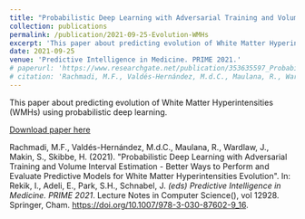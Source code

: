 ```yaml
---
title: "Probabilistic Deep Learning with Adversarial Training and Volume Interval Estimation - Better Ways to Perform and Evaluate Predictive Models for White Matter Hyperintensities Evolution"
collection: publications
permalink: /publication/2021-09-25-Evolution-WMHs
excerpt: 'This paper about predicting evolution of White Matter Hyperintensities (WMHs) using probabilistic deep learning.'
date: 2021-09-25
venue: 'Predictive Intelligence in Medicine. PRIME 2021.'
# paperurl: 'https://www.researchgate.net/publication/353635597_Probabilistic_Deep_Learning_with_Adversarial_Training_and_Volume_Interval_Estimation_-_Better_Ways_to_Perform_and_Evaluate_Predictive_Models_for_White_Matter_Hyperintensities_Evolution'
# citation: 'Rachmadi, M.F., Valdés-Hernández, M.d.C., Maulana, R., Wardlaw, J., Makin, S., Skibbe, H. (2021). &quot;Probabilistic Deep Learning with Adversarial Training and Volume Interval Estimation - Better Ways to Perform and Evaluate Predictive Models for White Matter Hyperintensities Evolution&quot;. In: Rekik, I., Adeli, E., Park, S.H., Schnabel, J. <i>(eds) Predictive Intelligence in Medicine. PRIME 2021</i>. Lecture Notes in Computer Science(), vol 12928. Springer, Cham. https://doi.org/10.1007/978-3-030-87602-9_16.'
---
```

This paper about predicting evolution of White Matter Hyperintensities (WMHs) using probabilistic deep learning.

[Download paper here](https://www.researchgate.net/publication/353635597_Probabilistic_Deep_Learning_with_Adversarial_Training_and_Volume_Interval_Estimation_-_Better_Ways_to_Perform_and_Evaluate_Predictive_Models_for_White_Matter_Hyperintensities_Evolution)

Rachmadi, M.F., Valdés-Hernández, M.d.C., Maulana, R., Wardlaw, J., Makin, S., Skibbe, H. (2021). "Probabilistic Deep Learning with Adversarial Training and Volume Interval Estimation - Better Ways to Perform and Evaluate Predictive Models for White Matter Hyperintensities Evolution". In: Rekik, I., Adeli, E., Park, S.H., Schnabel, J. <i>(eds) Predictive Intelligence in Medicine. PRIME 2021</i>. Lecture Notes in Computer Science(), vol 12928. Springer, Cham. https://doi.org/10.1007/978-3-030-87602-9_16.
